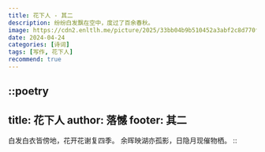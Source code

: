 ```yaml
---
title: 花下人 - 其二
description: 纷纷白发飘在空中，度过了百余春秋。
image: https://cdn2.enltlh.me/picture/2025/33bb04b9b510452a3abf2c8d770f9d92.avif
date: 2024-04-24
categories: [诗词]
tags: [写作, 花下人]
recommend: true
---
```


::poetry
---
title: 花下人
author: 落憾
footer: 其二
---
白发白衣皆傍地，花开花谢复四季。
余晖映湖亦孤影，日隐月现催物栖。
::

